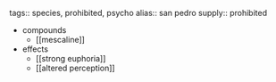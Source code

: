 tags:: species, prohibited, psycho
alias:: san pedro
supply:: prohibited

- compounds
	- [[mescaline]]
- effects
	- [[strong euphoria]]
	- [[altered perception]]